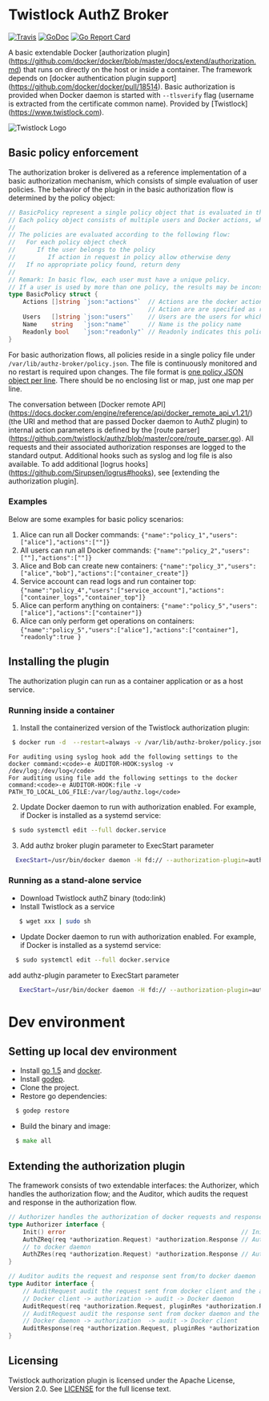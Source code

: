 # Twistlock AuthZ Broker

[![Travis](https://travis-ci.org/twistlock/authz.svg)](https://travis-ci.org/twistlock/authz)
[![GoDoc](https://img.shields.io/badge/api-Godoc-blue.svg?style=flat-square)](https://godoc.org/github.com/twistlock/authz)
[![Go Report Card](https://goreportcard.com/badge/github.com/twistlock/authz)](https://goreportcard.com/report/github.com/twistlock/authz)


 
A basic extendable Docker [authorization plugin] (https://github.com/docker/docker/blob/master/docs/extend/authorization.md) that runs on directly on the host or inside a container. The framework depends on [docker authentication plugin support] (https://github.com/docker/docker/pull/18514). Basic authorization is provided when Docker daemon is started with `--tlsverify` flag (username is extracted from the certificate common name).
Provided by [Twistlock] (https://www.twistlock.com).

![Twistlock Logo](https://www.twistlock.com/wp-content/uploads/2015/12/Twistlock-Logo.png)

## Basic policy enforcement 

The authorization broker is delivered as a reference implementation of a basic authorization mechanism, which consists of simple evaluation of user policies. The behavior of the plugin in the basic authorization flow is determined by the policy object:

```go
// BasicPolicy represent a single policy object that is evaluated in the authorization flow.
// Each policy object consists of multiple users and Docker actions, where each user belongs to a single policy.
//
// The policies are evaluated according to the following flow:
//   For each policy object check
//      If the user belongs to the policy
//         If action in request in policy allow otherwise deny
//   If no appropriate policy found, return deny
//
// Remark: In basic flow, each user must have a unique policy.
// If a user is used by more than one policy, the results may be inconsistent
type BasicPolicy struct {
	Actions []string `json:"actions"`  // Actions are the docker actions (mapped to authz terminology) that are allowed according to this policy
	                                   // Action are are specified as regular expressions
	Users   []string `json:"users"`    // Users are the users for which this policy apply to
	Name    string   `json:"name"`     // Name is the policy name
	Readonly bool    `json:"readonly"` // Readonly indicates this policy only allow get commands
}
```

For basic authorization flows, all policies reside in a single policy file under `/var/lib/authz-broker/policy.json`. The file  is continuously monitored and no restart is required upon changes.
The file format is [one policy JSON object per line](http://jsonlines.org/).  There should be no enclosing list or map, just one map per line.

The conversation between [Docker remote API] (https://docs.docker.com/engine/reference/api/docker_remote_api_v1.21/) (the URI and method that are passed Docker daemon to AuthZ plugin) to internal action parameters is defined by the [route parser] (https://github.com/twistlock/authz/blob/master/core/route_parser.go).
All requests and their associated authorization responses are logged to the standard output. Additional hooks such as syslog and log file is also available. To add additional [logrus hooks] (https://github.com/Sirupsen/logrus#hooks), see [extending the authorization plugin].

### Examples

Below are some examples for basic policy scenarios:
 1. Alice can run all Docker commands:                     `{"name":"policy_1","users":["alice"],"actions":[""]}`
 2. All users can run all Docker commands:                    `{"name":"policy_2","users":[""],"actions":[""]}`
 3. Alice and Bob can create new containers:              `{"name":"policy_3","users":["alice","bob"],"actions":["container_create"]}`
 4. Service account can read logs and run container top:  `{"name":"policy_4","users":["service_account"],"actions":["container_logs","container_top"]}` 
 5. Alice can perform anything on containers: `{"name":"policy_5","users":["alice"],"actions":["container"]}` 
 6. Alice can only perform get operations on containers:  `{"name":"policy_5","users":["alice"],"actions":["container"], "readonly":true }` 

## Installing the plugin

The authorization plugin can run as a container application or as a host service.

### Running inside a container 

 1. Install the containerized version of the Twistlock authorization plugin: 
```bash
 $ docker run -d  --restart=always -v /var/lib/authz-broker/policy.json:/var/lib/authz-broker/policy.json -v /run/docker/plugins/:/run/docker/plugins twistlock/authz-broker
```
    For auditing using syslog hook add the following settings to the docker command:<code>-e AUDITOR-HOOK:syslog -v /dev/log:/dev/log</code>
    For auditing using file add the following settings to the docker command:<code>-e AUDITOR-HOOK:file -v PATH_TO_LOCAL_LOG_FILE:/var/log/authz.log</code>

 2. Update Docker daemon to run with authorization enabled.
    For example, if Docker is installed as a systemd service:
```bash
 $ sudo systemctl edit --full docker.service 
```
 3. Add authz broker plugin parameter to ExecStart parameter
```bash
  ExecStart=/usr/bin/docker daemon -H fd:// --authorization-plugin=authz-broker
```
### Running as a stand-alone service

 *  Download Twistlock authZ binary (todo:link)
 *  Install Twistlock as a service 
```bash
   $ wget xxx | sudo sh
```
 * Update Docker daemon to run with authorization enabled.
     For example, if Docker is installed as a systemd service:
```bash
  $ sudo systemctl edit --full docker.service 
```
  add authz-plugin parameter to ExecStart parameter
```bash
   ExecStart=/usr/bin/docker daemon -H fd:// --authorization-plugin=authz-broker
``` 
  
# Dev environment
  
## Setting up local dev environment

  * Install [go 1.5](https://golang.org/dl/) and [docker](https://docs.docker.com/linux/step_one/).
  * Install [godep](https://github.com/tools/godep).
  * Clone the project.
  * Restore go dependencies:
```go
  $ godep restore
```
  * Build the binary and image:
```go
  $ make all
```

## Extending the authorization plugin

The framework consists of two extendable interfaces: the Authorizer, 
which handles the authorization flow; and the Auditor, which audits the request and response in the authorization flow.

```go
// Authorizer handles the authorization of docker requests and responses
type Authorizer interface {
	Init() error                                                 // Init initialize the handler
	AuthZReq(req *authorization.Request) *authorization.Response // AuthZReq handles the request from docker client
	// to docker daemon
	AuthZRes(req *authorization.Request) *authorization.Response // AuthZRes handles the response from docker deamon to docker client
}
```

```go
// Auditor audits the request and response sent from/to docker daemon
type Auditor interface {
	// AuditRequest audit the request sent from docker client and the associated authorization response
	// Docker client -> authorization -> audit -> Docker daemon
	AuditRequest(req *authorization.Request, pluginRes *authorization.Response)
	// AuditRequest audit the response sent from docker daemon and the associated authorization response
	// Docker daemon -> authorization  -> audit -> Docker client
	AuditResponse(req *authorization.Request, pluginRes *authorization.Response)
}
```

## Licensing

Twistlock authorization plugin is licensed under the Apache License, Version 2.0. See [LICENSE](https://github.com/twistlock/authz/blob/master/LICENSE) for the full license text.
